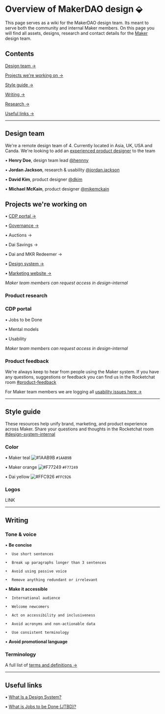 # Overview of MakerDAO design ⬙

This page serves as a wiki for the MakerDAO design team. Its meant to serve both the community and internal Maker members. On this page you will find all assets, designs, research and contact details for the [Maker](https://makerdao.com/) design team. 

## Contents
[Design team →](https://github.com/hcdoe/Overview-of-MakerDAO-design#design-team)

[Projects we're working on →](https://github.com/hcdoe/Overview-of-MakerDAO-design#projects-were-working-on)

[Style guide →](https://github.com/hcdoe/Overview-of-MakerDAO-design#style-guide)

[Writing →](https://github.com/hcdoe/Overview-of-MakerDAO-design#writing)

[Research →](https://github.com/hcdoe/Overview-of-MakerDAO-design#research)

[Useful links →](https://github.com/hcdoe/Overview-of-MakerDAO-design#useful-links)



---

## Design team
We're a remote design team of 4. Currently located in Asia, UK, USA and Canda. We're looking to add an [experienced product designer](https://makerdao.com/careers/product-designer) to the team

•  **Henry Doe**, design team lead [@hennny](https://chat.makerdao.com/home)

•  **Jordan Jackson**, research & usability [@jordan.jackson](https://chat.makerdao.com/home)

•  **David Kim**, product designer [@dkim](https://chat.makerdao.com/home)

•  **Michael McKain**, product designer [@mikemckain](https://chat.makerdao.com/home)

## Projects we're working on
•  [CDP portal →](https://www.figma.com/file/L89YEqsCYo0yZ07Lwc5dVBaJ/Multi-Collateral-CDP-Portal?node-id=168%3A12)

•  [Governance →](https://www.figma.com/file/P3WU8leDECFDItgLx4gh22t9/Governance?node-id=227%3A11)

•  Auctions →

•  Dai Savings →

•  Dai and MKR Redeemer →

•  [Design system →](https://www.figma.com/file/WD1TVy5hFtVkWgd7hvhbzFIe/Components?node-id=1595%3A36)

•  [Marketing website →](https://www.figma.com/file/BJKZPfODBGLwxkpTJuxdj6Kb/makerdao.com?node-id=0%3A1)

*Maker team members can request access in design-internal*

### Product research
### CDP portal
• Jobs to be Done

• Mental models

• Usability


*Maker team members can request access in design-internal*

### Product feedback 

We're always keep to hear from people using the Maker system. If you have any questions, suggestions or feedback you can find us in the Rocketchat room [#product-feedback](https://chat.makerdao.com/home)

For Maker team members we are logging all [usability issues here →](https://docs.google.com/spreadsheets/d/18X4y-87m5flC9iH4RkWUXD64i_H-FM0QUHlEoiqhRxw/edit#gid=0)

---


## Style guide
These resources help unify brand, marketing, and product experience across Maker. Share your questions and thoughts in the Rocketchat room [#design-system-internal](https://chat.makerdao.com/home)

### Color

•  Maker teal ![#1AAB9B](https://placehold.it/15/1AAB9B/000000?text=+) `#1AAB9B`

•  Maker orange ![#F77249](https://placehold.it/15/F77249/000000?text=+) `#F77249`

•  Dai yellow ![#FFC926](https://placehold.it/15/FFC926/000000?text=+) `#FFC926`

### Logos
LINK

---

## Writing
### Tone & voice 
•  **Be concise**

    •  Use short sentences

    •  Break up paragraphs longer than 3 sentences

    •  Avoid using passive voice

    •  Remove anything redundant or irrelevant

•  **Make it accessible**

    •  International audience

    •  Welcome newcomers

    •  Act on accessibility and inclusiveness

    •  Avoid acronyms and non-actionable data

    •  Use consistent terminology 

•  **Avoid promotional language**


### Terminology
A full list of [terms and definitions →](https://airtable.com/shr93DOZR1FHNJv4Y/tblv6XRHv27cAvKad)

---


## Useful links

•  [What Is a Design System?](https://forumone.com/ideas/what-is-design-system)

•  [What is Jobs to be Done (JTBD)?](https://jtbd.info/2-what-is-jobs-to-be-done-jtbd-796b82081cca)
